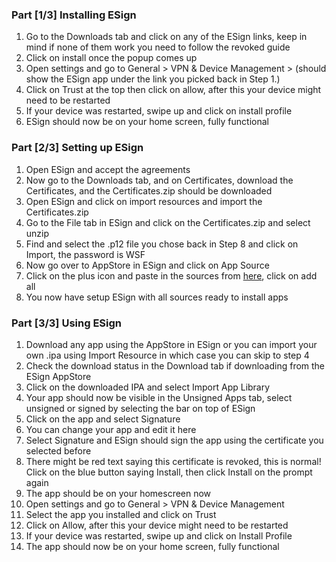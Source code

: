 ### Part [1/3] Installing ESign
1. Go to the Downloads tab and click on any of the ESign links, keep in mind if none of them work you need to follow the revoked guide
3. Click on install once the popup comes up
4. Open settings and go to General > VPN & Device Management > (should show the ESign app under the link you picked back in Step 1.)
5. Click on Trust at the top then click on allow, after this your device might need to be restarted
6. If your device was restarted, swipe up and click on install profile
7. ESign should now be on your home screen, fully functional

### Part [2/3] Setting up ESign
1. Open ESign and accept the agreements
7. Now go to the Downloads tab, and on Certificates, download the Certificates, and the Certificates.zip should be downloaded
8. Open ESign and click on import resources and import the Certificates.zip
9. Go to the File tab in ESign and click on the Certificates.zip and select unzip
11. Find and select the .p12 file you chose back in Step 8 and click on Import, the password is WSF
12. Now go over to AppStore in ESign and click on App Source
13. Click on the plus icon and paste in the sources from [here](#esign-sources), click on add all
14. You now have setup ESign with all sources ready to install apps

### Part [3/3] Using ESign
1. Download any app using the AppStore in ESign or you can import your own .ipa using Import Resource in which case you can skip to step 4
2. Check the download status in the Download tab if downloading from the ESign AppStore
3. Click on the downloaded IPA and select Import App Library
4. Your app should now be visible in the Unsigned Apps tab, select unsigned or signed by selecting the bar on top of ESign
5. Click on the app and select Signature
6. You can change your app and edit it here
7. Select Signature and ESign should sign the app using the certificate you selected before
8. There might be red text saying this certificate is revoked, this is normal! Click on the blue button saying Install, then click Install on the prompt again
9. The app should be on your homescreen now
10. Open settings and go to General > VPN & Device Management
11. Select the app you installed and click on Trust
12. Click on Allow, after this your device might need to be restarted
13. If your device was restarted, swipe up and click on Install Profile
14. The app should now be on your home screen, fully functional
